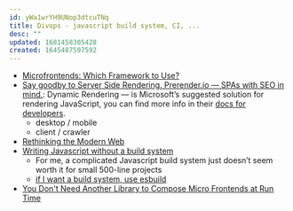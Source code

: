 ```yaml
---
id: yWa1wrYH9UNop3dtcuTNq
title: Divops - javascript build system, CI, ...
desc: ""
updated: 1681458305428
created: 1645487597592
---
```


- [Microfrontends: Which Framework to Use?](https://levelup.gitconnected.com/microfrontends-which-framework-to-use-457d5bed173e)
- [Say goodby to Server Side Rendering. Prerender.io — SPAs with SEO in mind.](https://sviat-kuzhelev.medium.com/say-goodby-to-server-side-rendering-prerender-io-spas-with-seo-in-mind-62e6f68eb323): Dynamic Rendering — is Microsoft’s suggested solution for rendering JavaScript, you can find more info in their [docs for developers](https://developers.google.com/search/docs/guides/dynamic-rendering).
  - desktop / mobile
  - client / crawler
- [Rethinking the Modern Web](https://dev.to/oxharris/rethinking-the-modern-web-5cn1)
- [Writing Javascript without a build system](https://jvns.ca/blog/2023/02/16/writing-javascript-without-a-build-system/)
  - For me, a complicated Javascript build system just doesn’t seem worth it for small 500-line projects
  - [if I want a build system, use esbuild](https://jvns.ca/blog/2021/11/15/esbuild-vue/)
- [You Don't Need Another Library to Compose Micro Frontends at Run Time](https://blog.bitsrc.io/you-dont-need-another-library-to-compose-micro-frontends-at-run-time-e803077ade67)
